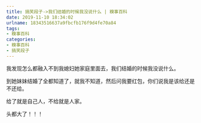 ```yaml
---
title: 搞笑段子->我们结婚的时候我没说什么 | 糗事百科
date: 2019-11-10 18:34:02
urlname: 18343516637a9fbcfb176f9d4fe70a84
tags: 
- 糗事百科
categories:
- 糗事百科
- 搞笑段子
---
```

我发现怎么都融入不到我媳妇她家庭里面去，我们结婚的时候我没说什么。

到她妹妹结婚了全都知道了，就我不知道，然后问我要红包，你们说我是该给还是不还给。

给了就是自己人，不给就是人家。

头都大了！！！


